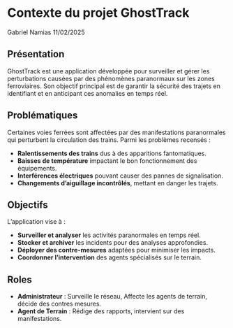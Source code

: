 # Contexte du projet GhostTrack
Gabriel Namias 11/02/2025
## Présentation
GhostTrack est une application développée pour surveiller et gérer les perturbations causées par des phénomènes paranormaux sur les zones ferroviaires. Son objectif principal est de garantir la sécurité des trajets en identifiant et en anticipant ces anomalies en temps réel.

## Problématiques
Certaines voies ferrées sont affectées par des manifestations paranormales qui perturbent la circulation des trains. Parmi les problèmes recensés :
- **Ralentissements des trains** dus à des apparitions fantomatiques.
- **Baisses de température** impactant le bon fonctionnement des équipements.
- **Interférences électriques** pouvant causer des pannes de signalisation.
- **Changements d’aiguillage incontrôlés**, mettant en danger les trajets.

## Objectifs
L’application vise à :
- **Surveiller et analyser** les activités paranormales en temps réel.
- **Stocker et archiver** les incidents pour des analyses approfondies.
- **Déployer des contre-mesures** adaptées pour minimiser les impacts.
- **Coordonner l’intervention** des agents spécialisés sur le terrain.

## Roles
- **Administrateur** : Surveille le réseau, Affecte les agents de terrain, décide des contres mesures.
- **Agent de Terrain** : Rédige des rapports, intervient sur des manifestations. 